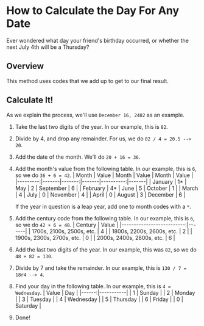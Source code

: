 # How to Calculate the Day For Any Date
Ever wondered what day your friend's birthday occurred, or whether the next July 4th will be a Thursday?

## Overview
This method uses codes that we add up to get to our final result.

## Calculate It!
As we explain the process, we'll use `December 16, 2482` as an example.

 1. Take the last two digits of the year. In our example, this is `82`.
 2. Divide by 4, and drop any remainder. For us, we do `82 / 4 = 20.5 --> 20`.
 3. Add the date of the month. We'll do `20 + 16 = 36`.
 4. Add the month's value from the following table. In our example, this is `6`, so we do `36 + 6 = 42`.
     |    Month | Value |  Month | Value |     Month | Value |
     |---------:|-------|-------:|-------|----------:|-------|
     |  January | 1*    |    May | 2     | September | 6     |
     | February | 4*    |   June | 5     |   October | 1     |
     |    March | 4     |   July | 0     |  November | 4     |
     |    April | 0     | August | 3     |  December | 6     |
     
     If the year in question is a leap year, add one to month codes with a `*`.
     
 5. Add the century code from the following table. In our example, this is `6`, so we do `42 + 6 = 48`.
     |                   Century | Value |
     |--------------------------:|-------|
     | 1700s, 2100s, 2500s, etc. | 4     |
     | 1800s, 2200s, 2600s, etc. | 2     |
     | 1900s, 2300s, 2700s, etc. | 0     |
     | 2000s, 2400s, 2800s, etc. | 6     |
     
 6. Add the last two digits of the year. In our example, this was `82`, so we do `48 + 82 = 130`.
 7. Divide by 7 and take the remainder. In our example, this is `130 / 7 = 18r4 --> 4`.
 8. Find your day in the following table. In our example, this is `4 = Wednesday`.
     | Value | Day       |
     |------:|-----------|
     |     1 | Sunday    |
     |     2 | Monday    |
     |     3 | Tuesday   |
     |     4 | Wednesday |
     |     5 | Thursday  |
     |     6 | Friday    |
     |     0 | Saturday  |
     
 9. Done!

